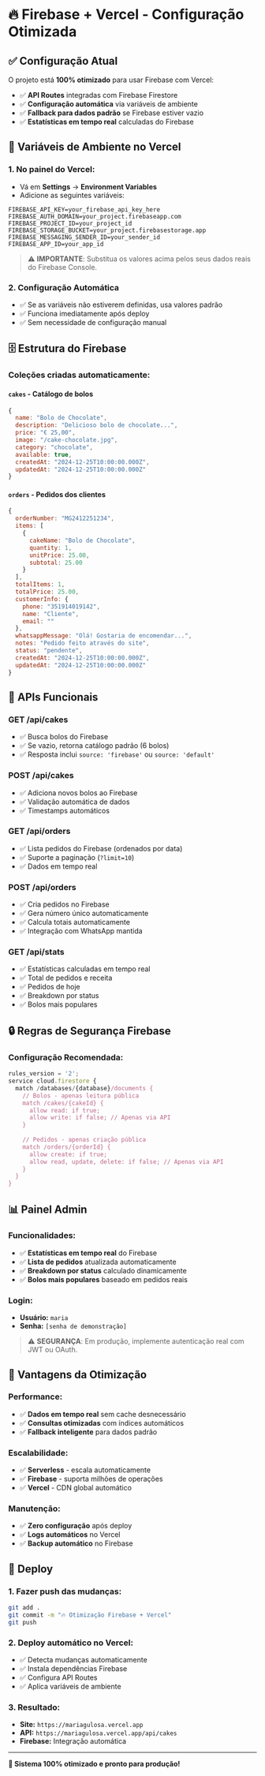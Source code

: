 # 🔥 Firebase + Vercel - Configuração Otimizada

## ✅ **Configuração Atual**

O projeto está **100% otimizado** para usar Firebase com Vercel:

- ✅ **API Routes** integradas com Firebase Firestore
- ✅ **Configuração automática** via variáveis de ambiente
- ✅ **Fallback para dados padrão** se Firebase estiver vazio
- ✅ **Estatísticas em tempo real** calculadas do Firebase

## 🔧 **Variáveis de Ambiente no Vercel**

### 1. **No painel do Vercel:**
- Vá em **Settings** → **Environment Variables**
- Adicione as seguintes variáveis:

```env
FIREBASE_API_KEY=your_firebase_api_key_here
FIREBASE_AUTH_DOMAIN=your_project.firebaseapp.com
FIREBASE_PROJECT_ID=your_project_id
FIREBASE_STORAGE_BUCKET=your_project.firebasestorage.app
FIREBASE_MESSAGING_SENDER_ID=your_sender_id
FIREBASE_APP_ID=your_app_id
```

> ⚠️ **IMPORTANTE**: Substitua os valores acima pelos seus dados reais do Firebase Console.

### 2. **Configuração Automática**
- ✅ Se as variáveis não estiverem definidas, usa valores padrão
- ✅ Funciona imediatamente após deploy
- ✅ Sem necessidade de configuração manual

## 🗄️ **Estrutura do Firebase**

### Coleções criadas automaticamente:

#### **`cakes`** - Catálogo de bolos
```javascript
{
  name: "Bolo de Chocolate",
  description: "Delicioso bolo de chocolate...",
  price: "€ 25,00",
  image: "/cake-chocolate.jpg",
  category: "chocolate",
  available: true,
  createdAt: "2024-12-25T10:00:00.000Z",
  updatedAt: "2024-12-25T10:00:00.000Z"
}
```

#### **`orders`** - Pedidos dos clientes
```javascript
{
  orderNumber: "MG2412251234",
  items: [
    {
      cakeName: "Bolo de Chocolate",
      quantity: 1,
      unitPrice: 25.00,
      subtotal: 25.00
    }
  ],
  totalItems: 1,
  totalPrice: 25.00,
  customerInfo: {
    phone: "351914019142",
    name: "Cliente",
    email: ""
  },
  whatsappMessage: "Olá! Gostaria de encomendar...",
  notes: "Pedido feito através do site",
  status: "pendente",
  createdAt: "2024-12-25T10:00:00.000Z",
  updatedAt: "2024-12-25T10:00:00.000Z"
}
```

## 🚀 **APIs Funcionais**

### **GET /api/cakes**
- ✅ Busca bolos do Firebase
- ✅ Se vazio, retorna catálogo padrão (6 bolos)
- ✅ Resposta inclui `source: 'firebase'` ou `source: 'default'`

### **POST /api/cakes**
- ✅ Adiciona novos bolos ao Firebase
- ✅ Validação automática de dados
- ✅ Timestamps automáticos

### **GET /api/orders**
- ✅ Lista pedidos do Firebase (ordenados por data)
- ✅ Suporte a paginação (`?limit=10`)
- ✅ Dados em tempo real

### **POST /api/orders**
- ✅ Cria pedidos no Firebase
- ✅ Gera número único automaticamente
- ✅ Calcula totais automaticamente
- ✅ Integração com WhatsApp mantida

### **GET /api/stats**
- ✅ Estatísticas calculadas em tempo real
- ✅ Total de pedidos e receita
- ✅ Pedidos de hoje
- ✅ Breakdown por status
- ✅ Bolos mais populares

## 🔒 **Regras de Segurança Firebase**

### **Configuração Recomendada:**
```javascript
rules_version = '2';
service cloud.firestore {
  match /databases/{database}/documents {
    // Bolos - apenas leitura pública
    match /cakes/{cakeId} {
      allow read: if true;
      allow write: if false; // Apenas via API
    }
    
    // Pedidos - apenas criação pública
    match /orders/{orderId} {
      allow create: if true;
      allow read, update, delete: if false; // Apenas via API
    }
  }
}
```

## 📊 **Painel Admin**

### **Funcionalidades:**
- ✅ **Estatísticas em tempo real** do Firebase
- ✅ **Lista de pedidos** atualizada automaticamente
- ✅ **Breakdown por status** calculado dinamicamente
- ✅ **Bolos mais populares** baseado em pedidos reais

### **Login:**
- **Usuário:** `maria`
- **Senha:** `[senha de demonstração]`

> ⚠️ **SEGURANÇA**: Em produção, implemente autenticação real com JWT ou OAuth.

## 🎯 **Vantagens da Otimização**

### **Performance:**
- ✅ **Dados em tempo real** sem cache desnecessário
- ✅ **Consultas otimizadas** com índices automáticos
- ✅ **Fallback inteligente** para dados padrão

### **Escalabilidade:**
- ✅ **Serverless** - escala automaticamente
- ✅ **Firebase** - suporta milhões de operações
- ✅ **Vercel** - CDN global automático

### **Manutenção:**
- ✅ **Zero configuração** após deploy
- ✅ **Logs automáticos** no Vercel
- ✅ **Backup automático** no Firebase

## 🚀 **Deploy**

### **1. Fazer push das mudanças:**
```bash
git add .
git commit -m "🔥 Otimização Firebase + Vercel"
git push
```

### **2. Deploy automático no Vercel:**
- ✅ Detecta mudanças automaticamente
- ✅ Instala dependências Firebase
- ✅ Configura API Routes
- ✅ Aplica variáveis de ambiente

### **3. Resultado:**
- **Site:** `https://mariagulosa.vercel.app`
- **API:** `https://mariagulosa.vercel.app/api/cakes`
- **Firebase:** Integração automática

---

**🎉 Sistema 100% otimizado e pronto para produção!** 